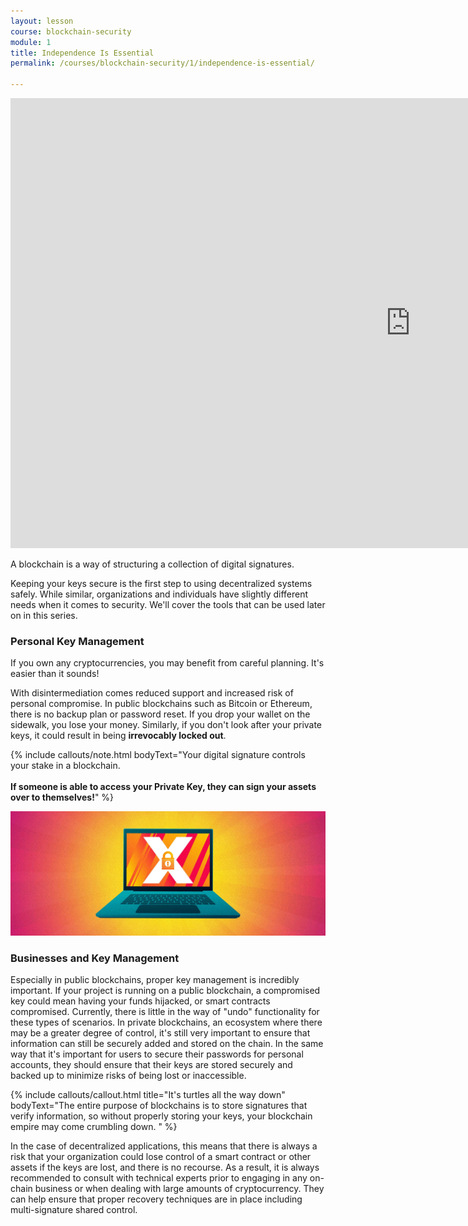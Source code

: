 ```yaml
---
layout: lesson
course: blockchain-security
module: 1
title: Independence Is Essential
permalink: /courses/blockchain-security/1/independence-is-essential/

---
```

<iframe width="1280" height="720" src="https://www.youtube.com/embed/VqgISgbnxtg?list=PLVmd1I9lPns9tKLMAYdnUx3oiegbIg7sJ" frameborder="0" allow="accelerometer; autoplay; encrypted-media; gyroscope; picture-in-picture" allowfullscreen></iframe>

<span class="openingParagraph">A blockchain is a way of structuring a collection of digital signatures.</span>

Keeping your keys secure is the first step to using decentralized systems safely. While similar, organizations and individuals have slightly different needs when it comes to security. We'll cover the tools that can be used later on in this series.

<h3>Personal Key Management</h3>
If you own any cryptocurrencies, you may benefit from careful planning. It's easier than it sounds!

With disintermediation comes reduced support and increased risk of personal compromise. In public blockchains such as Bitcoin or Ethereum, there is no backup plan or password reset. If you drop your wallet on the sidewalk, you lose your money. Similarly, if you don't look after your private keys, it could result in being <strong>irrevocably locked out</strong>.

{% include callouts/note.html
	bodyText="Your digital signature controls your stake in a blockchain. <br> <br><b>If someone is able to access your Private Key, they can sign your assets over to themselves!</b>"
%}

<img src="/assets/img/courses/blockchain-security/LaptopX.jpg" />

<h3>Businesses and Key Management</h3>
Especially in public blockchains, proper key management is incredibly important. If your project is running on a public blockchain, a compromised key could mean having your funds hijacked, or smart contracts compromised. Currently, there is little in the way of "undo" functionality for these types of scenarios. In private blockchains, an ecosystem where there may be a greater degree of control, it's still very important to ensure that information can still be securely added and stored on the chain. In the same way that it's important for users to secure their passwords for personal accounts, they should ensure that their keys are stored securely and backed up to minimize risks of being lost or inaccessible.


{% include callouts/callout.html
    title="It's turtles all the way down"
	bodyText="The entire purpose of blockchains is to store signatures that verify information, so without properly storing your keys, your blockchain empire may come crumbling down. "
%}

In the case of decentralized applications, this means that there is always a risk that your organization could lose control of a smart contract or other assets if the keys are lost, and there is no recourse. As a result, it is always recommended to consult with technical experts prior to engaging in any on-chain business or when dealing with large amounts of cryptocurrency. They can help ensure that proper recovery techniques are in place including multi-signature shared control.
